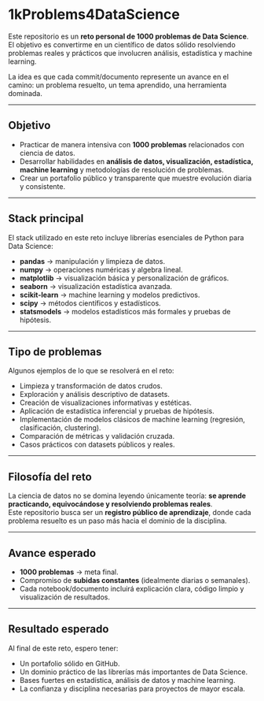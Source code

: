 # 1kProblems4DataScience

Este repositorio es un **reto personal de 1000 problemas de Data Science**.  
El objetivo es convertirme en un científico de datos sólido resolviendo problemas reales y prácticos que involucren análisis, estadística y machine learning.

La idea es que cada commit/documento represente un avance en el camino: un problema resuelto, un tema aprendido, una herramienta dominada.

---

## Objetivo

- Practicar de manera intensiva con **1000 problemas** relacionados con ciencia de datos.
- Desarrollar habilidades en **análisis de datos, visualización, estadística, machine learning** y metodologías de resolución de problemas.
- Crear un portafolio público y transparente que muestre evolución diaria y consistente.

---

## Stack principal

El stack utilizado en este reto incluye librerías esenciales de Python para Data Science:

- **pandas** → manipulación y limpieza de datos.
- **numpy** → operaciones numéricas y algebra lineal.
- **matplotlib** → visualización básica y personalización de gráficos.
- **seaborn** → visualización estadística avanzada.
- **scikit-learn** → machine learning y modelos predictivos.
- **scipy** → métodos científicos y estadísticos.
- **statsmodels** → modelos estadísticos más formales y pruebas de hipótesis.

---

## Tipo de problemas

Algunos ejemplos de lo que se resolverá en el reto:

- Limpieza y transformación de datos crudos.
- Exploración y análisis descriptivo de datasets.
- Creación de visualizaciones informativas y estéticas.
- Aplicación de estadística inferencial y pruebas de hipótesis.
- Implementación de modelos clásicos de machine learning (regresión, clasificación, clustering).
- Comparación de métricas y validación cruzada.
- Casos prácticos con datasets públicos y reales.

---

## Filosofía del reto

La ciencia de datos no se domina leyendo únicamente teoría: **se aprende practicando, equivocándose y resolviendo problemas reales**.  
Este repositorio busca ser un **registro público de aprendizaje**, donde cada problema resuelto es un paso más hacia el dominio de la disciplina.

---

## Avance esperado

- **1000 problemas** → meta final.
- Compromiso de **subidas constantes** (idealmente diarias o semanales).
- Cada notebook/documento incluirá explicación clara, código limpio y visualización de resultados.

---

## Resultado esperado

Al final de este reto, espero tener:

- Un portafolio sólido en GitHub.
- Un dominio práctico de las librerías más importantes de Data Science.
- Bases fuertes en estadística, análisis de datos y machine learning.
- La confianza y disciplina necesarias para proyectos de mayor escala.
